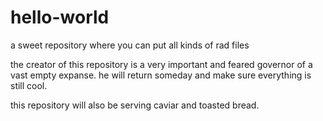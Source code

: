 # hello-world
a sweet repository where you can put all kinds of rad files

the creator of this repository is a very important and feared governor of a vast empty expanse.
he will return someday and make sure everything is still cool.

this repository will also be serving caviar and toasted bread.
